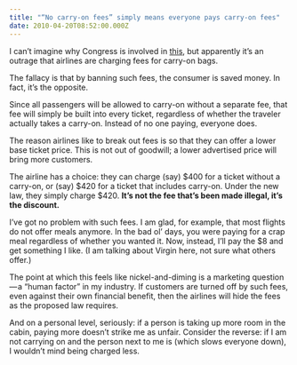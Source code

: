 ```yaml
---
title: "“No carry-on fees” simply means everyone pays carry-on fees"
date: 2010-04-20T08:52:00.000Z
---
```


I can’t imagine why Congress is involved in [this](http://www.washingtonpost.com/wp-dyn/content/article/2010/04/16/AR2010041602024.html), but apparently it’s an outrage that airlines are charging fees for carry-on bags.

The fallacy is that by banning such fees, the consumer is saved money. In fact, it’s the opposite.

Since all passengers will be allowed to carry-on without a separate fee, that fee will simply be built into every ticket, regardless of whether the traveler actually takes a carry-on. Instead of no one paying, everyone does.

The reason airlines like to break out fees is so that they can offer a lower base ticket price. This is not out of goodwill; a lower advertised price will bring more customers.

The airline has a choice: they can charge (say) $400 for a ticket without a carry-on, or (say) $420 for a ticket that includes carry-on. Under the new law, they simply charge $420. **It’s not the fee that’s been made illegal, it’s the discount.**

I’ve got no problem with such fees. I am glad, for example, that most flights do not offer meals anymore. In the bad ol’ days, you were paying for a crap meal regardless of whether you wanted it. Now, instead, I’ll pay the $8 and get something I like. (I am talking about Virgin here, not sure what others offer.)

The point at which this feels like nickel-and-diming is a marketing question — a “human factor” in my industry. If customers are turned off by such fees, even against their own financial benefit, then the airlines will hide the fees as the proposed law requires.

And on a personal level, seriously: if a person is taking up more room in the cabin, paying more doesn’t strike me as unfair. Consider the reverse: if I am not carrying on and the person next to me is (which slows everyone down), I wouldn’t mind being charged less.
